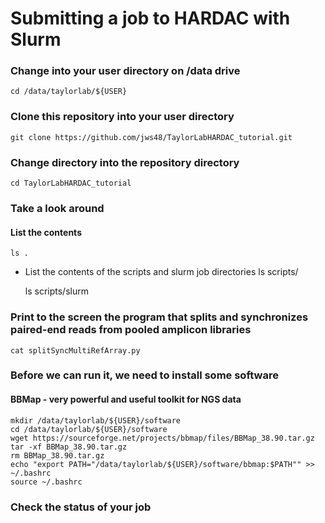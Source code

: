 # Submitting a job to HARDAC with Slurm


### Change into your user directory on /data drive
	cd /data/taylorlab/${USER}

### Clone this repository into your user directory
    git clone https://github.com/jws48/TaylorLabHARDAC_tutorial.git
    
### Change directory into the repository directory
	cd TaylorLabHARDAC_tutorial
	
### Take a look around
#### List the contents
	ls .
- List the contents of the scripts and slurm job directories
	ls scripts/
	
	ls scripts/slurm

### Print to the screen the program that splits and synchronizes paired-end reads from pooled amplicon libraries
	cat splitSyncMultiRefArray.py

### Before we can run it, we need to install some software
#### BBMap - very powerful and useful toolkit for NGS data
	mkdir /data/taylorlab/${USER}/software	
	cd /data/taylorlab/${USER}/software
	wget https://sourceforge.net/projects/bbmap/files/BBMap_38.90.tar.gz
	tar -xf BBMap_38.90.tar.gz
	rm BBMap_38.90.tar.gz
	echo "export PATH="/data/taylorlab/${USER}/software/bbmap:$PATH"" >> ~/.bashrc
	source ~/.bashrc
	
### Check the status of your job
